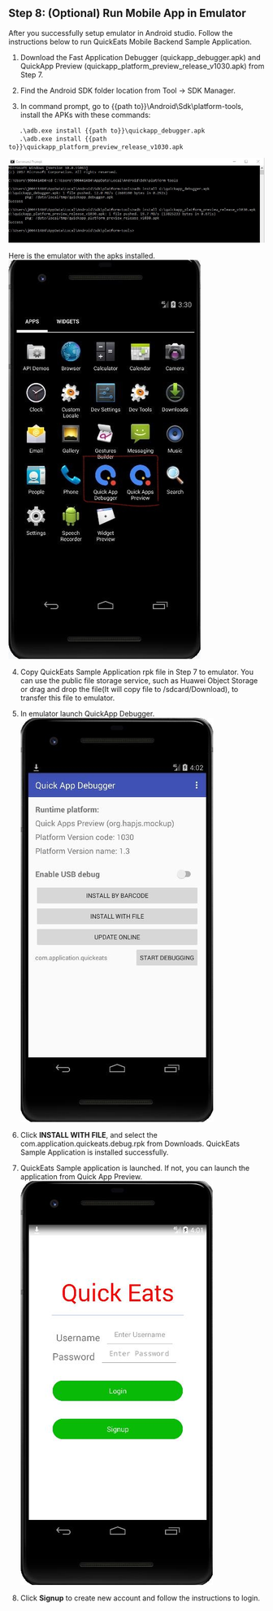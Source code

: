## Step 8:  (Optional) Run Mobile App in Emulator

After you successfully setup emulator in Android studio. Follow the instructions below to run QuickEats Mobile Backend Sample Application.

1.	Download the Fast Application Debugger (quickapp_debugger.apk) and QuickApp Preview (quickapp_platform_preview_release_v1030.apk) from Step 7.

2.	 Find the Android SDK folder location from Tool -> SDK Manager.

3.	In command prompt, go to {{path to}}\Android\Sdk\platform-tools, install the APKs with these commands:  

```
   .\adb.exe install {{path to}}\quickapp_debugger.apk
   .\adb.exe install {{path to}}\quickapp_platform_preview_release_v1030.apk
```
![s9a](./imgs/s9a.jpg)

   Here is the emulator with the apks installed.  
![s9b](./imgs/s9b.jpg)

4.	Copy QuickEats Sample Application rpk file in Step 7 to emulator. You can use the public file storage service, such as Huawei Object Storage or drag and drop the file(It will copy file to /sdcard/Download), to transfer this file to emulator.

5.	In emulator launch QuickApp Debugger.  
![s9c](./imgs/s9c.jpg)

6.  Click **INSTALL WITH FILE**, and select the com.application.quickeats.debug.rpk from Downloads. QuickEats Sample Application is installed successfully.

7.	QuickEats Sample application is launched. If not, you can launch the application from Quick App Preview.  
![s9d](./imgs/s9d.png)

8.	Click **Signup** to create new account and follow the instructions to login.

